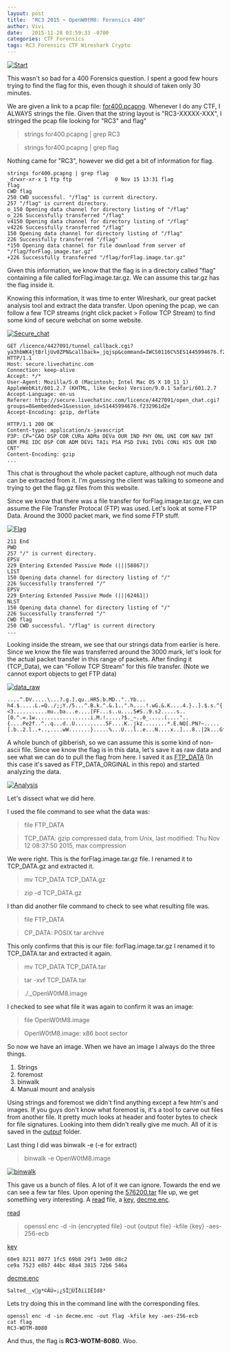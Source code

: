 ```yaml
---
layout: post
title:  "RC3 2015 ~ OpenW0tM8: Forensics 400"
author: Vivi
date:   2015-11-28 03:59:33 -0700
categories: CTF Forensics
tags: RC3 Forensics CTF Wireshark Crypto
---
```



[![Start]({{site.url}}/images/rc3/OpenW0tM8/Start.png)]({{site.url}}/images/rc3/OpenW0tM8/Start.png)

This wasn't so bad for a 400 Forensics question. I spent a good few hours trying to find the flag for this, even though it should of taken only 30 minutes.

We are given a link to a pcap file: [for400.pcapng]({{site.url}}/assets/rc3/for400.pcapng). Whenever I do any CTF, I ALWAYS strings the file. Given that the string layout is "RC3-XXXXX-XXX", I stringed the pcap file looking for "RC3" and flag" 

> strings for400.pcapng | grep RC3

> strings for400.pcapng | grep flag

Nothing came for "RC3", however we did get a bit of information for flag.

```
strings for400.pcapng | grep flag
_drwxr-xr-x 1 ftp ftp              0 Nov 15 13:31 flag
flag
CWD flag
250 CWD successful. "/flag" is current directory.
257 "/flag" is current directory.
o_150 Opening data channel for directory listing of "/flag"
o_226 Successfully transferred "/flag"
v4150 Opening data channel for directory listing of "/flag"
v4226 Successfully transferred "/flag"
150 Opening data channel for directory listing of "/flag"
226 Successfully transferred "/flag"
*150 Opening data channel for file download from server of "/flag/forFlag.image.tar.gz"
+226 Successfully transferred "/flag/forFlag.image.tar.gz"
```


Given this information, we know that the flag is in a directory called "flag" containing a file called forFlag.image.tar.gz. We can assume this tar.gz has the flag inside it.

Knowing this information, it was time to enter Wireshark, our great packet analysis tool and extract the data transfer. Upon opening the pcap, we can follow a few TCP streams (right click packet > Follow TCP Stream) to find some kind of secure webchat on some website.

[![Secure_chat]({{site.url}}/images/rc3/OpenW0tM8/Secure_chat.png)]({{site.url}}/images/rc3/OpenW0tM8/Secure_chat.png)

```
GET /licence/4427091/tunnel_callback.cgi?ya3hbWK4jtBrljUv0ZPN&callback=_jqjsp&command=IWCS0116C%5ES1445994676.f232961d2e%5E4427091%5E8%5E&_1447612614575= HTTP/1.1
Host: secure.livechatinc.com
Connection: keep-alive
Accept: */*
User-Agent: Mozilla/5.0 (Macintosh; Intel Mac OS X 10_11_1) AppleWebKit/601.2.7 (KHTML, like Gecko) Version/9.0.1 Safari/601.2.7
Accept-Language: en-us
Referer: http://secure.livechatinc.com/licence/4427091/open_chat.cgi?groups=8&embedded=1&session_id=S1445994676.f232961d2e
Accept-Encoding: gzip, deflate

HTTP/1.1 200 OK
Content-type: application/x-javascript
P3P: CP="CAO DSP COR CURa ADMa DEVa OUR IND PHY ONL UNI COM NAV INT DEM PRE IDC DSP COR ADM DEVi TAIi PSA PSD IVAi IVDi CONi HIS OUR IND CNT"
Content-Encoding: gzip
...
```

This chat is throughout the whole packet capture, although not much data can be extracted from it. I'm guessing the client was talking to someone and trying to get the flag.gz files from this website.

Since we know that there was a file transfer for forFlag.image.tar.gz, we can assume the File Transfer Protocal (FTP) was used. Let's look at some FTP Data. Around the 3000 packet mark, we find some FTP stuff. 

[![Flag]({{site.url}}/images/rc3/OpenW0tM8/Flag.png)]({{site.url}}/images/rc3/OpenW0tM8/Flag.png)

```
211 End
PWD
257 "/" is current directory.
EPSV
229 Entering Extended Passive Mode (|||58867|)
LIST
150 Opening data channel for directory listing of "/"
226 Successfully transferred "/"
EPSV
229 Entering Extended Passive Mode (|||62461|)
NLST
150 Opening data channel for directory listing of "/"
226 Successfully transferred "/"
CWD flag
250 CWD successful. "/flag" is current directory
...
```

Looking inside the stream, we see that our strings data from earlier is here. Since we know the file was transferred around the 3000 mark, let's look for the actual packet transfer in this range of packets. After finding it (TCP_Data), we can "Follow TCP Stream" for this file transfer. (Note we cannot export objects to get FTP data)

[![data_raw]({{site.url}}/images/rc3/OpenW0tM8/data_raw.png)]({{site.url}}/images/rc3/OpenW0tM8/data_raw.png)

```
....^.DV.....\...?.g.].qu..HR5.b.MD.."..Yb... h4.$.....L.=Q../;;Y./5...^.B.k.^.&.1..".h....!.wG.&.K....4.}..].$.s.^{.\?.W....y....<3...........mu..ba...e....[FF...s..u....5#S..9.s2.....s..[0.^.=.1w..................i.M.!.....?$._~..0_.....(...."..{....Pe2f..^..q...d..U..........5F....K..jkz........*.E.NQ[.PN?~.....[.b..2.l..+..,....wW.......}.....%...U...l..e...N....x..]...8..|2k...Gf......Z..f{.X.es..ha.......7l.F{.".7-.v.m....}.$.o.o.D.Z..._...........+.........l.rQ..h..MU;.UV.j.U....b
```

A whole bunch of gibberish, so we can assume this is some kind of non-ascii file. Since we know the flag is in this data, let's save it as raw data and see what we can do to pull the flag from here. I saved it as [FTP_DATA]({{site.url}}/assets/rc3/FTP_DATA_ORIGINAL) (In this case it's saved as FTP_DATA_ORGINAL in this repo) and started analyzing the data.

[![Analysis]({{site.url}}/images/rc3/OpenW0tM8/Analysis.png)]({{site.url}}/images/rc3/OpenW0tM8/Analysis.png)

Let's dissect what we did here.

I used the file command to see what the data was:

> file FTP_DATA

> TCP_DATA: gzip compressed data, from Unix, last modified: Thu Nov 12 08:37:50 2015, max compression

We were right. This is the forFlag.image.tar.gz file. I renamed it to TCP_DATA.gz and extracted it.

>mv TCP_DATA TCP_DATA.gz

>zip -d TCP_DATA.gz

I than did another file command to check to see what resulting file was.

> file FTP_DATA

>CP_DATA: POSIX tar archive

This only confirms that this is our file: forFlag.image.tar.gz
I renamed it to TCP_DATA.tar and extracted it again.

> mv TCP_DATA TCP_DATA.tar

>tar -xvf TCP_DATA.tar 

>./._OpenW0tM8.image

I checked to see what file it was again to confirm it was an image: 

>file OpenW0tM8.image

>OpenW0tM8.image: x86 boot sector

So now we have an image. When we have an image I always do the three things.

1) Strings
2) foremost
3) binwalk
4) Manual mount and analysis

Using strings and foremost we didn't find anything except a few htm's and images. If you guys don't know what foremost is, it's a tool to carve out files from another file. It pretty much looks at header and footer bytes to check for file signatures. Looking into them didn't really give me much. All of it is saved in the [output]({{site.url}}/assets/rc3/output) folder.

Last thing I did was binwalk -e (-e for extract)

> binwalk -e OpenW0tM8.image

[![binwalk]({{site.url}}/images/rc3/OpenW0tM8/binwalk.png)]({{site.url}}/images/rc3/OpenW0tM8/binwalk.png)

This gave us a bunch of files. A lot of it we can ignore. Towards the end we can see a few tar files. Upon opening the [576200.tar]({{site.url}}/assets/rc3/576200.tar) file up, we get something very interesting. A [read]({{site.url}}/assets/rc3/read) file, a [key]({{site.url}}/assets/rc3/key), [decme.enc]({{site.url}}/assets/rc3/decme.enc).

[read](read)
> openssl enc -d -in {encrypted file} -out {output file} -kfile {key} -aes-256-ecb

[key]({{site.url}}/assets/rc3/key)

```
60e9 8211 8077 1fc5 69b8 29f1 3e00 d8c2
ce9a 7523 e8b7 44bc 48a4 3815 72b6 546a
```

[decme.enc]({{site.url}}/assets/rc3/decme.enc)

```
Salted__vg*©ÄÛ»¡¿SÏÛÏðíïIÊÌd8³
```

Lets try doing this in the command line with the corresponding files.

```
openssl enc -d -in decme.enc -out flag -kfile key -aes-256-ecb
cat flag
RC3-WOTM-8080
```

And thus, the flag is **RC3-WOTM-8080**. Woo.
